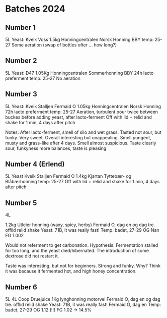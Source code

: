 # Batches 2024

## Number 1

5L
Yeast: Kveik Voss
1.5kg Honningcentralen Norsk Honning
BBY
temp: 25-27
Some aeration (swap of bottles ofter ... how long?)

## Number 2

5L
Yeast: D47
1.05Kg Honningcentralen Sommerhonning
BBY
24h lacto preferment
temp: 25-27
No aeration

## Number 3

5L
Yeast: Kveik Stalljen
Fermaid O
1.05kg Honningcentralen Norsk Honning
72h lacto preferment
temp: 25-27
Aeration, turbulent pour twice between buckes before adding yeast, after lacto-ferment
Off with lid + relid and shake for 1 min, 4 days after pitch

Notes:
After lacto-ferment, smell of silo and wet grass. Tasted not sour, but funky. Very sweet. Overall interesting but unappealing.
Smell pungent, musty and grass-like after 4 days. Smell almost suspicious. Taste clearly sour, funkyness more balances, taste is pleasing. 


## Number 4 (Erlend)

5L
Yeast Kveik Stalljen
Fermaid O
1.4kg Kjartan Tyttebær- og Blåbærhonning
temp: 25-27
Off with lid + relid and shake for 1 min, 4 days after pitch


## Number 5

4L

1.2kg Utleier honning (waxy, spicy, herby)
Fermaid O, dag en og dag tre. offlid relid shake
Yeast: 71B, it was really fast!
Temp: badet, 27-29
OG Nan
FG 1.002

Would not referment to get carbonation. Hypothesis: Fermentation stalled for too long, and the yeast died/hibernated. The introduction of some dextrose did not restart it.

Taste was interesting, but not for beginners. Strong and funky. Why? Think it was because it fermented hot, and high honey concentration.

## Number 6

5L
4L Coop Druejuice
1Kg lynghonning motorvei
Fermaid O, dag en og dag tre. offlid relid shake
Yeast: 71B, it was really fast!
Fermaid O, dag en
Temp: badet, 27-29
OG 1.12 (!!)
FG 1.02 -> 14.5%